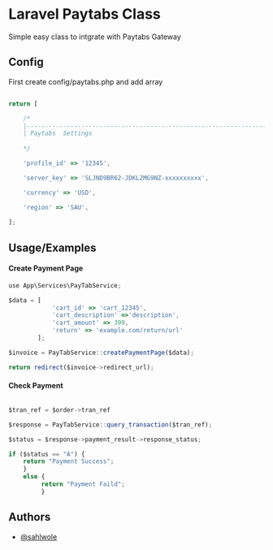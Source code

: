 
# Laravel Paytabs Class

Simple easy class to intgrate with Paytabs Gateway

## Config
First create config/paytabs.php and add array
```javascript

return [

    /*
    |--------------------------------------------------------------------------
    | Paytabs  Settings
    
    */

    'profile_id' => '12345',

    'server_key' => 'SLJND9BR62-JDKL2MG9NZ-xxxxxxxxxx',

    'currency' => 'USD',

    'region' => 'SAU',
    
];

```
## Usage/Examples
#### Create Payment Page
```javascript
use App\Services\PayTabService;

$data = [
            'cart_id' => 'cart_12345',
            'cart_description' =>'description',
            'cart_amount' => 399,
            'return' => 'example.com/return/url'
        ];

$invoice = PayTabService::createPaymentPage($data);

return redirect($invoice->redirect_url);

```


#### Check Payment
```javascript

$tran_ref = $order->tran_ref

$response = PayTabService::query_transaction($tran_ref);

$status = $response->payment_result->response_status;

if ($status == "A") {
    return "Payment Success";
    }
    else {
         return "Payment Faild";
         }

```


## Authors

- [@sahlwole](https://www.github.com/sahlowle)

